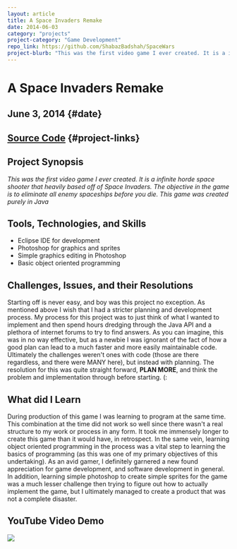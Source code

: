 ```yaml
---
layout: article
title: A Space Invaders Remake
date: 2014-06-03
category: "projects"
project-category: "Game Development"
repo_link: https://github.com/ShabazBadshah/SpaceWars
project-blurb: "This was the first video game I ever created. It is a infinite horde space shooter that heavily based off of Space Invaders. The objective in the game is to eliminate all enemy spaceships before you die. This game was created purely in Java."
---
```


# A Space Invaders Remake

June 3, 2014 {#date}
----

[Source Code](https://github.com/ShabazBadshah/SpaceWars) {#project-links}
----

## Project Synopsis

*This was the first video game I ever created. It is a infinite horde space shooter that heavily based off of Space Invaders. The objective in the game is to eliminate all enemy spaceships before you die. This game was created purely in Java*

## Tools, Technologies, and Skills

- Eclipse IDE for development
- Photoshop for graphics and sprites
- Simple graphics editing in Photoshop
- Basic object oriented programming

## Challenges, Issues, and their Resolutions

Starting off is never easy, and boy was this project no exception. As mentioned above I wish that I had a stricter planning and development process. My process for this project was to just think of what I wanted to implement and then spend hours dredging through the Java API and a plethora of internet forums to try to find answers. As you can imagine, this was in no way effective, but as a newbie I was ignorant of the fact of how a good plan can lead to a much faster and more easily maintainable code. Ultimately the challenges weren't ones with code (those are there regardless, and there were MANY here), but instead with planning. The resolution for this was quite straight forward, __PLAN MORE__, and think the problem and implementation through before starting. (:

## What did I Learn

During production of this game I was learning to program at the same time. This combination at the time did not work so well since there wasn't a real structure to my work or process in any form. It took me immensely longer to create this game than it would have, in retrospect. In the same vein, learning object oriented programming in the process was a vital step to learning the basics of programming (as this was one of my primary objectives of this undertaking). As an avid gamer, I definitely garnered a new found appreciation for game development, and software development in general. In addition, learning simple photoshop to create simple sprites for the game was a much lesser challenge then trying to figure out how to actually implement the game, but I ultimately managed to create a product that was not a complete disaster.

## YouTube Video Demo

<div id="center-image-container">
  <a href="http://www.youtube.com/watch?feature=player_embedded&v=vSHpG_tWrcE" target="_blank">
    <img class="override-width" id="youtube" src="http://img.youtube.com/vi/vSHpG_tWrcE/0.jpg"/>
  </a>
</div>